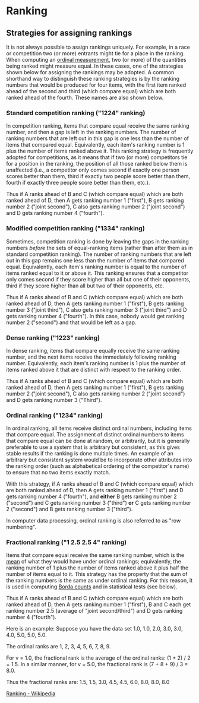 # Ranking

## Strategies for assigning rankings

It is not always possible to assign rankings uniquely. For example, in a race or competition two (or more) entrants might tie for a place in the ranking. When computing an [ordinal measurement](https://en.wikipedia.org/wiki/Ordinal_measurement "Ordinal measurement"), two (or more) of the quantities being ranked might measure equal. In these cases, one of the strategies shown below for assigning the rankings may be adopted. A common shorthand way to distinguish these ranking strategies is by the ranking numbers that would be produced for four items, with the first item ranked ahead of the second and third (which compare equal) which are both ranked ahead of the fourth. These names are also shown below.

### Standard competition ranking ("1224" ranking)

In competition ranking, items that compare equal receive the same ranking number, and then a gap is left in the ranking numbers. The number of ranking numbers that are left out in this gap is one less than the number of items that compared equal. Equivalently, each item's ranking number is 1 plus the number of items ranked above it. This ranking strategy is frequently adopted for competitions, as it means that if two (or more) competitors tie for a position in the ranking, the position of all those ranked below them is unaffected (i.e., a competitor only comes second if exactly one person scores better than them, third if exactly two people score better than them, fourth if exactly three people score better than them, etc.).

Thus if A ranks ahead of B and C (which compare equal) which are both ranked ahead of D, then A gets ranking number 1 ("first"), B gets ranking number 2 ("joint second"), C also gets ranking number 2 ("joint second") and D gets ranking number 4 ("fourth").

### Modified competition ranking ("1334" ranking)

Sometimes, competition ranking is done by leaving the gaps in the ranking numbers _before_ the sets of equal-ranking items (rather than after them as in standard competition ranking). The number of ranking numbers that are left out in this gap remains one less than the number of items that compared equal. Equivalently, each item's ranking number is equal to the number of items ranked equal to it or above it. This ranking ensures that a competitor only comes second if they score higher than all but one of their opponents, third if they score higher than all but two of their opponents, etc.

Thus if A ranks ahead of B and C (which compare equal) which are both ranked ahead of D, then A gets ranking number 1 ("first"), B gets ranking number 3 ("joint third"), C also gets ranking number 3 ("joint third") and D gets ranking number 4 ("fourth"). In this case, nobody would get ranking number 2 ("second") and that would be left as a gap.

### Dense ranking ("1223" ranking)

In dense ranking, items that compare equally receive the same ranking number, and the next items receive the immediately following ranking number. Equivalently, each item's ranking number is 1 plus the number of items ranked above it that are distinct with respect to the ranking order.

Thus if A ranks ahead of B and C (which compare equal) which are both ranked ahead of D, then A gets ranking number 1 ("first"), B gets ranking number 2 ("joint second"), C also gets ranking number 2 ("joint second") and D gets ranking number 3 ("Third").

### Ordinal ranking ("1234" ranking)

In ordinal ranking, all items receive distinct ordinal numbers, including items that compare equal. The assignment of distinct ordinal numbers to items that compare equal can be done at random, or arbitrarily, but it is generally preferable to use a system that is arbitrary but consistent, as this gives stable results if the ranking is done multiple times. An example of an arbitrary but consistent system would be to incorporate other attributes into the ranking order (such as alphabetical ordering of the competitor's name) to ensure that no two items exactly match.

With this strategy, if A ranks ahead of B and C (which compare equal) which are both ranked ahead of D, then A gets ranking number 1 ("first") and D gets ranking number 4 ("fourth"), and **either** B gets ranking number 2 ("second") and C gets ranking number 3 ("third") **or** C gets ranking number 2 ("second") and B gets ranking number 3 ("third").

In computer data processing, ordinal ranking is also referred to as "row numbering".

### Fractional ranking ("1 2.5 2.5 4" ranking)

Items that compare equal receive the same ranking number, which is the [mean](https://en.wikipedia.org/wiki/Mean "Mean") of what they would have under ordinal rankings; equivalently, the ranking number of 1 plus the number of items ranked above it plus half the number of items equal to it. This strategy has the property that the sum of the ranking numbers is the same as under ordinal ranking. For this reason, it is used in computing [Borda counts](https://en.wikipedia.org/wiki/Borda_count "Borda count") and in statistical tests (see below).

Thus if A ranks ahead of B and C (which compare equal) which are both ranked ahead of D, then A gets ranking number 1 ("first"), B and C each get ranking number 2.5 (average of "joint second/third") and D gets ranking number 4 ("fourth").

Here is an example: Suppose you have the data set 1.0, 1.0, 2.0, 3.0, 3.0, 4.0, 5.0, 5.0, 5.0.

The ordinal ranks are 1, 2, 3, 4, 5, 6, 7, 8, 9.

For v = 1.0, the fractional rank is the average of the ordinal ranks: (1 + 2) / 2 = 1.5. In a similar manner, for v = 5.0, the fractional rank is (7 + 8 + 9) / 3 = 8.0.

Thus the fractional ranks are: 1.5, 1.5, 3.0, 4.5, 4.5, 6.0, 8.0, 8.0, 8.0

[Ranking - Wikipedia](https://en.wikipedia.org/wiki/Ranking)
